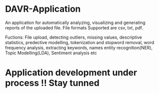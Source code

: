 # DAVR-Application
An application for automatically analyzing, visualizing and generating reports of the uploaded file. File formats Supported are csv, txt, pdf. 

Fuctions: File upload, detecting outliers, missing values, descriptive statistics, predective modelling, tokenization and stopword removal, word frequency analysis, extracting keywords, names entity recognition(NER), Topic Modelling(LDA), Sentiment analysis etc  

# Application development under process !! Stay tunned
